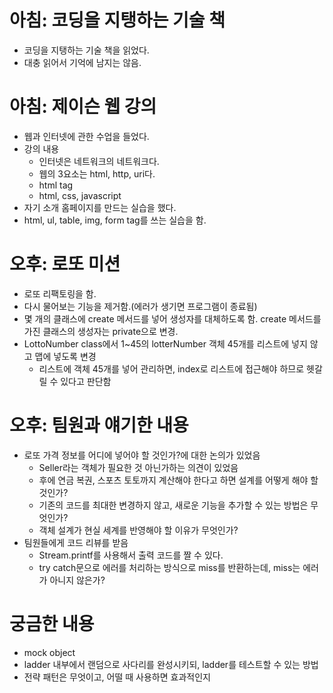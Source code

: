 # 아침: 코딩을 지탱하는 기술 책
- 코딩을 지탱하는 기술 책을 읽었다.
- 대충 읽어서 기억에 남지는 않음.

# 아침: 제이슨 웹 강의
- 웹과 인터넷에 관한 수업을 들었다.
- 강의 내용
  - 인터넷은 네트워크의 네트워크다.
  - 웹의 3요소는 html, http, uri다.
  - html tag
  - html, css, javascript 
- 자기 소개 홈페이지를 만드는 실습을 했다.
- html, ul, table, img, form tag를 쓰는 실습을 함.

# 오후: 로또 미션
- 로또 리팩토링을 함.
- 다시 물어보는 기능을 제거함.(에러가 생기면 프로그램이 종료됨)
- 몇 개의 클래스에 create 메서드를 넣어 생성자를 대체하도록 함. create 메서드를 가진 클래스의 생성자는 private으로 변경.
- LottoNumber class에서 1~45의 lotterNumber 객체 45개를 리스트에 넣지 않고 맵에 넣도록 변경
  - 리스트에 객체 45개를 넣어 관리하면, index로 리스트에 접근해야 하므로 헷갈릴 수 있다고 판단함

# 오후: 팀원과 얘기한 내용
- 로또 가격 정보를 어디에 넣어야 할 것인가?에 대한 논의가 있었음
  - Seller라는 객체가 필요한 것 아닌가하는 의견이 있었음
  - 후에 연금 복권, 스포츠 토토까지 계산해야 한다고 하면 설계를 어떻게 해야 할 것인가?
  - 기존의 코드를 최대한 변경하지 않고, 새로운 기능을 추가할 수 있는 방법은 무엇인가?
  - 객체 설계가 현실 세계를 반영해야 할 이유가 무엇인가?
- 팀원들에게 코드 리뷰를 받음
  - Stream.printf를 사용해서 출력 코드를 짤 수 있다.
  - try catch문으로 에러를 처리하는 방식으로 miss를 반환하는데, miss는 에러가 아니지 않은가?
  
# 궁금한 내용
- mock object
- ladder 내부에서 랜덤으로 사다리를 완성시키되, ladder를 테스트할 수 있는 방법
- 전략 패턴은 무엇이고, 어떨 때 사용하면 효과적인지

